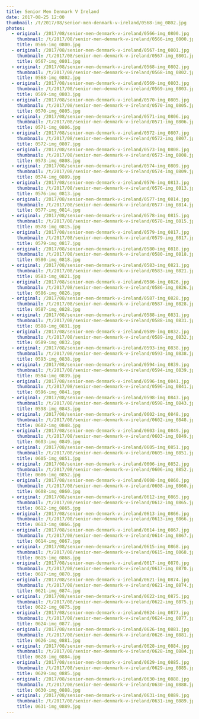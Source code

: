```yaml
---
title: Senior Men Denmark V Ireland
date: 2017-08-25 12:00
thumbnail: /t/2017/08/senior-men-denmark-v-ireland/0568-img_0802.jpg
photos:
  - original: /2017/08/senior-men-denmark-v-ireland/0566-img_0800.jpg
    thumbnail: /t/2017/08/senior-men-denmark-v-ireland/0566-img_0800.jpg
    title: 0566-img_0800.jpg
  - original: /2017/08/senior-men-denmark-v-ireland/0567-img_0801.jpg
    thumbnail: /t/2017/08/senior-men-denmark-v-ireland/0567-img_0801.jpg
    title: 0567-img_0801.jpg
  - original: /2017/08/senior-men-denmark-v-ireland/0568-img_0802.jpg
    thumbnail: /t/2017/08/senior-men-denmark-v-ireland/0568-img_0802.jpg
    title: 0568-img_0802.jpg
  - original: /2017/08/senior-men-denmark-v-ireland/0569-img_0803.jpg
    thumbnail: /t/2017/08/senior-men-denmark-v-ireland/0569-img_0803.jpg
    title: 0569-img_0803.jpg
  - original: /2017/08/senior-men-denmark-v-ireland/0570-img_0805.jpg
    thumbnail: /t/2017/08/senior-men-denmark-v-ireland/0570-img_0805.jpg
    title: 0570-img_0805.jpg
  - original: /2017/08/senior-men-denmark-v-ireland/0571-img_0806.jpg
    thumbnail: /t/2017/08/senior-men-denmark-v-ireland/0571-img_0806.jpg
    title: 0571-img_0806.jpg
  - original: /2017/08/senior-men-denmark-v-ireland/0572-img_0807.jpg
    thumbnail: /t/2017/08/senior-men-denmark-v-ireland/0572-img_0807.jpg
    title: 0572-img_0807.jpg
  - original: /2017/08/senior-men-denmark-v-ireland/0573-img_0808.jpg
    thumbnail: /t/2017/08/senior-men-denmark-v-ireland/0573-img_0808.jpg
    title: 0573-img_0808.jpg
  - original: /2017/08/senior-men-denmark-v-ireland/0574-img_0809.jpg
    thumbnail: /t/2017/08/senior-men-denmark-v-ireland/0574-img_0809.jpg
    title: 0574-img_0809.jpg
  - original: /2017/08/senior-men-denmark-v-ireland/0576-img_0813.jpg
    thumbnail: /t/2017/08/senior-men-denmark-v-ireland/0576-img_0813.jpg
    title: 0576-img_0813.jpg
  - original: /2017/08/senior-men-denmark-v-ireland/0577-img_0814.jpg
    thumbnail: /t/2017/08/senior-men-denmark-v-ireland/0577-img_0814.jpg
    title: 0577-img_0814.jpg
  - original: /2017/08/senior-men-denmark-v-ireland/0578-img_0815.jpg
    thumbnail: /t/2017/08/senior-men-denmark-v-ireland/0578-img_0815.jpg
    title: 0578-img_0815.jpg
  - original: /2017/08/senior-men-denmark-v-ireland/0579-img_0817.jpg
    thumbnail: /t/2017/08/senior-men-denmark-v-ireland/0579-img_0817.jpg
    title: 0579-img_0817.jpg
  - original: /2017/08/senior-men-denmark-v-ireland/0580-img_0818.jpg
    thumbnail: /t/2017/08/senior-men-denmark-v-ireland/0580-img_0818.jpg
    title: 0580-img_0818.jpg
  - original: /2017/08/senior-men-denmark-v-ireland/0583-img_0821.jpg
    thumbnail: /t/2017/08/senior-men-denmark-v-ireland/0583-img_0821.jpg
    title: 0583-img_0821.jpg
  - original: /2017/08/senior-men-denmark-v-ireland/0586-img_0826.jpg
    thumbnail: /t/2017/08/senior-men-denmark-v-ireland/0586-img_0826.jpg
    title: 0586-img_0826.jpg
  - original: /2017/08/senior-men-denmark-v-ireland/0587-img_0828.jpg
    thumbnail: /t/2017/08/senior-men-denmark-v-ireland/0587-img_0828.jpg
    title: 0587-img_0828.jpg
  - original: /2017/08/senior-men-denmark-v-ireland/0588-img_0831.jpg
    thumbnail: /t/2017/08/senior-men-denmark-v-ireland/0588-img_0831.jpg
    title: 0588-img_0831.jpg
  - original: /2017/08/senior-men-denmark-v-ireland/0589-img_0832.jpg
    thumbnail: /t/2017/08/senior-men-denmark-v-ireland/0589-img_0832.jpg
    title: 0589-img_0832.jpg
  - original: /2017/08/senior-men-denmark-v-ireland/0593-img_0838.jpg
    thumbnail: /t/2017/08/senior-men-denmark-v-ireland/0593-img_0838.jpg
    title: 0593-img_0838.jpg
  - original: /2017/08/senior-men-denmark-v-ireland/0594-img_0839.jpg
    thumbnail: /t/2017/08/senior-men-denmark-v-ireland/0594-img_0839.jpg
    title: 0594-img_0839.jpg
  - original: /2017/08/senior-men-denmark-v-ireland/0596-img_0841.jpg
    thumbnail: /t/2017/08/senior-men-denmark-v-ireland/0596-img_0841.jpg
    title: 0596-img_0841.jpg
  - original: /2017/08/senior-men-denmark-v-ireland/0598-img_0843.jpg
    thumbnail: /t/2017/08/senior-men-denmark-v-ireland/0598-img_0843.jpg
    title: 0598-img_0843.jpg
  - original: /2017/08/senior-men-denmark-v-ireland/0602-img_0848.jpg
    thumbnail: /t/2017/08/senior-men-denmark-v-ireland/0602-img_0848.jpg
    title: 0602-img_0848.jpg
  - original: /2017/08/senior-men-denmark-v-ireland/0603-img_0849.jpg
    thumbnail: /t/2017/08/senior-men-denmark-v-ireland/0603-img_0849.jpg
    title: 0603-img_0849.jpg
  - original: /2017/08/senior-men-denmark-v-ireland/0605-img_0851.jpg
    thumbnail: /t/2017/08/senior-men-denmark-v-ireland/0605-img_0851.jpg
    title: 0605-img_0851.jpg
  - original: /2017/08/senior-men-denmark-v-ireland/0606-img_0852.jpg
    thumbnail: /t/2017/08/senior-men-denmark-v-ireland/0606-img_0852.jpg
    title: 0606-img_0852.jpg
  - original: /2017/08/senior-men-denmark-v-ireland/0608-img_0860.jpg
    thumbnail: /t/2017/08/senior-men-denmark-v-ireland/0608-img_0860.jpg
    title: 0608-img_0860.jpg
  - original: /2017/08/senior-men-denmark-v-ireland/0612-img_0865.jpg
    thumbnail: /t/2017/08/senior-men-denmark-v-ireland/0612-img_0865.jpg
    title: 0612-img_0865.jpg
  - original: /2017/08/senior-men-denmark-v-ireland/0613-img_0866.jpg
    thumbnail: /t/2017/08/senior-men-denmark-v-ireland/0613-img_0866.jpg
    title: 0613-img_0866.jpg
  - original: /2017/08/senior-men-denmark-v-ireland/0614-img_0867.jpg
    thumbnail: /t/2017/08/senior-men-denmark-v-ireland/0614-img_0867.jpg
    title: 0614-img_0867.jpg
  - original: /2017/08/senior-men-denmark-v-ireland/0615-img_0868.jpg
    thumbnail: /t/2017/08/senior-men-denmark-v-ireland/0615-img_0868.jpg
    title: 0615-img_0868.jpg
  - original: /2017/08/senior-men-denmark-v-ireland/0617-img_0870.jpg
    thumbnail: /t/2017/08/senior-men-denmark-v-ireland/0617-img_0870.jpg
    title: 0617-img_0870.jpg
  - original: /2017/08/senior-men-denmark-v-ireland/0621-img_0874.jpg
    thumbnail: /t/2017/08/senior-men-denmark-v-ireland/0621-img_0874.jpg
    title: 0621-img_0874.jpg
  - original: /2017/08/senior-men-denmark-v-ireland/0622-img_0875.jpg
    thumbnail: /t/2017/08/senior-men-denmark-v-ireland/0622-img_0875.jpg
    title: 0622-img_0875.jpg
  - original: /2017/08/senior-men-denmark-v-ireland/0624-img_0877.jpg
    thumbnail: /t/2017/08/senior-men-denmark-v-ireland/0624-img_0877.jpg
    title: 0624-img_0877.jpg
  - original: /2017/08/senior-men-denmark-v-ireland/0626-img_0881.jpg
    thumbnail: /t/2017/08/senior-men-denmark-v-ireland/0626-img_0881.jpg
    title: 0626-img_0881.jpg
  - original: /2017/08/senior-men-denmark-v-ireland/0628-img_0884.jpg
    thumbnail: /t/2017/08/senior-men-denmark-v-ireland/0628-img_0884.jpg
    title: 0628-img_0884.jpg
  - original: /2017/08/senior-men-denmark-v-ireland/0629-img_0885.jpg
    thumbnail: /t/2017/08/senior-men-denmark-v-ireland/0629-img_0885.jpg
    title: 0629-img_0885.jpg
  - original: /2017/08/senior-men-denmark-v-ireland/0630-img_0888.jpg
    thumbnail: /t/2017/08/senior-men-denmark-v-ireland/0630-img_0888.jpg
    title: 0630-img_0888.jpg
  - original: /2017/08/senior-men-denmark-v-ireland/0631-img_0889.jpg
    thumbnail: /t/2017/08/senior-men-denmark-v-ireland/0631-img_0889.jpg
    title: 0631-img_0889.jpg
---
```


